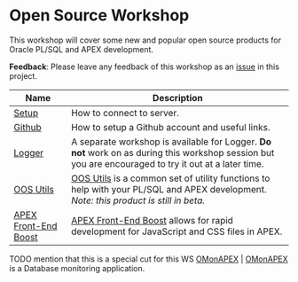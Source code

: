 # Open Source Workshop

This workshop will cover some new and popular open source products for Oracle PL/SQL and APEX development.

**Feedback**: Please leave any feedback of this workshop as an [issue](https://github.com/martindsouza/ws-opensource/issues) in this project.

Name  | Description
--- | ---
[Setup](setup.md) | How to connect to server.
[Github](github.md) | How to setup a Github account and useful links.
[Logger](https://github.com/martindsouza/ws-logger) | A separate workshop is available for Logger. **Do not** work on as during this workshop session but you are encouraged to try it out at a later time.
[OOS Utils](oos_utils.md) | [OOS Utils](https://github.com/OraOpenSource/oos-utils) is a common set of utility functions to help with your PL/SQL and APEX development. _Note: this product is still in beta._
[APEX Front-End Boost](apex-feb.md) | [APEX Front-End Boost](https://github.com/OraOpenSource/apex-frontend-boost) allows for rapid development for JavaScript and CSS files in APEX.

TODO mention that this is a special cut for this WS 
[OMonAPEX](omonapex.md) | [OMonAPEX](https://github.com/OraOpenSource/OMonAPEX) is a Database monitoring application.
